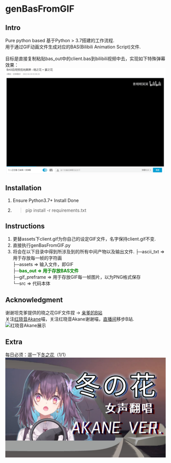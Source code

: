 # genBasFromGIF

## Intro
Pure python based
基于Python > 3.7搭建的工作流程.\
用于通过GIF动画文件生成对应的BAS(Bilibili Animation Script)文件.\
\
目标是直接复制粘贴bas_out中的client.bas到bilibili视频中去，实现如下特殊弹幕效果：\
[![晓之花GIF的BAS样例](./example_bas.gif "晓之花GIF的BAS样例")](https://www.bilibili.com/video/BV1eS4y1a7g8)

## Installation
1. Ensure Python3.7+ Install Done
2. > pip install -r requirements.txt

## Instructions
1. 更替assets下client.gif为你自己的设定GIF文件，名字保持client.gif不变.
2. 直接执行genBasFromGIF.py
3. 将会在以下目录中得到所涉及到的所有中间产物以及输出文件.
├─ascii_txt => 用于存放每一帧的字符画\
├─assets => 输入文件，即GIF\
├─<font color=green>**bas_out => 用于存放BAS文件**</font>\
├─gif_preframe => 用于存放GIF每一帧图片，以为PNG格式保存\
└─src => 代码本体

## Acknowledgment
谢谢坦克爹提供的晓之花GIF文件捏 -> [亲爹的B站](https://space.bilibili.com/134980)\
关注[红晓音Akane](https://space.bilibili.com/899804)喵，关注红晓音Akane谢谢喵，[直播间](https://live.bilibili.com/411318)移步B站.\
![红晓音Akane展示](./hxy_illu.gif "红晓音Akane展示")

## Extra
每日必须：遛一下[冬之花](https://www.bilibili.com/video/BV1bY411G7hR)（1/1）\
[![冬之花](./%E5%86%AC%E4%B9%8B%E8%8A%B1_cover.jpg)](https://www.bilibili.com/video/BV1bY411G7hR)
